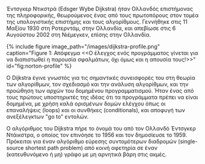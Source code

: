 Έντσγκερ Ντικστρά (Edsger Wybe Dijkstra) ήταν Ολλανδός επιστήμονας της πληροφορικής, θεωρούμενος ένας από τους πρωτοπόρους στον τομέα της υπολογιστικής επιστήμης και τους αλγορίθμους. Γεννήθηκε στις 11 Μαξίου 1930 στη Ροτερντάμ, στην Ολλανδία, και απεβίωσε στις 6 Αυγούστου 2002 στη Νιέμεγκεν, επίσης στην Ολλανδία.

{% include figure image_path="/images/dijkstra-profile.png" caption="Figure 1: Απόφεγμα <<Ο έλεγχος ενός προγράμματος γίνεται για να διαπιστωθεί η παρουσία σφαλμάτων, όχι όμως και η απουσία τους!>>" id="fig:norton-profile" %}


Ο Dijkstra έγινε γνωστός για τις σημαντικές συνεισφορές του στη θεωρία των αλγορίθμων, τον σχεδιασμό και την ανάλυση αλγορίθμων, και την προώθηση των αρχών του δομημένου προγραμματισμού. Ήταν ένας από τους πρώτους υποστηρικτές της ιδέας ότι τα προγράμματα πρέπει να είναι δομημένα, με χρήση καλά ορισμένων δομών ελέγχου όπως οι επαναλήψεις (loops) και οι συνθήκες (conditionals), και αποφυγή των ανεξέλεγκτων "go to" εντολών.

Ο αλγόριθμος του Dijkstra πήρε το όνομά του από τον Ολλανδό Έντσγκερ Ντάικστρα, ο οποίος τον επινόησε το 1956 και τον δημοσίευσε το 1959. Πρόκειται για έναν αλγόριθμο εύρεσης συντομότερων διαδρομών (single-source shortest path problem) από κοινή αφετηρία σε έναν (κατευθυνόμενο ή μη) γράφο με μη αρνητικά βάρη στις ακμές.
